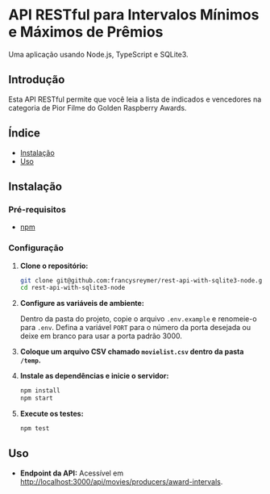 # API RESTful para Intervalos Mínimos e Máximos de Prêmios

Uma aplicação usando Node.js, TypeScript e SQLite3.

## Introdução

Esta API RESTful permite que você leia a lista de indicados e vencedores na categoria de Pior Filme do Golden Raspberry Awards.

## Índice

- [Instalação](#instalação)
- [Uso](#uso)

## Instalação

### Pré-requisitos

- [npm](https://www.npmjs.com/)

### Configuração

1. **Clone o repositório:**

    ```bash
    git clone git@github.com:francysreymer/rest-api-with-sqlite3-node.git
    cd rest-api-with-sqlite3-node
    ```

2. **Configure as variáveis de ambiente:**

    Dentro da pasta do projeto, copie o arquivo `.env.example` e renomeie-o para `.env`. Defina a variável `PORT` para o número da porta desejada ou deixe em branco para usar a porta padrão 3000.

3. **Coloque um arquivo CSV chamado `movielist.csv` dentro da pasta `/temp`.**

4. **Instale as dependências e inicie o servidor:**

    ```bash
    npm install
    npm start
    ```

5. **Execute os testes:**

    ```bash
    npm test
    ```

## Uso

- **Endpoint da API:** Acessível em [http://localhost:3000/api/movies/producers/award-intervals](http://localhost:3000/api/movies/producers/award-intervals).